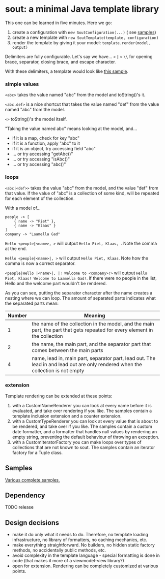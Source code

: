# sout: a minimal Java template library

This one can be learned in five minutes. Here we go:

1. create a configuration with `new SoutConfiguration(...)` (
   see [samples](src/test/java/com/laamella/examples/ExamplesTest.java))
2. create a new template with `new SoutTemplate(template, configuration)`
3. render the template by giving it your model: `template.render(model, output)`

Delimiters are fully configurable. Let's say we have... `<` `|` `>` `\\` for opening brace, separator, closing brace,
and escape character.

With these delimiters, a template would look
like [this sample](https://github.com/matozoid/sout/blob/master/src/test/resources/templates/hello.sout).

### simple values

`<abc>` takes the value named "abc" from the model and toString()'s it.

`<abc.def>` is a nice shortcut that takes the value named "def" from the value named "abc" from the model.

`<>` toString()'s the model itself.

"Taking the value named abc" means looking at the model, and...

- if it is a map, check for key "abc"
- if it is a function, apply "abc" to it
- if it is an object, try accessing field "abc"
- ... or try accessing "getAbc()"
- ... or try accessing "isAbc()"
- ... or try accessing "abc()"

### loops

`<abc|<def>>` takes the value "abc" from the model, and the value "def" from that value. If the value of "abc" is a
collection of some kind, <def> will be repeated for each element of the collection.

With a model of...

```
people -> [
    { name -> "Piet" },
    { name -> "Klaas" }
]
company -> "Laamella Gad"
```

`Hello <people|<name>, >` will output `Hello Piet, Klaas, `. Note the comma at the end.

`Hello <people|<name>|, >` will output `Hello Piet, Klaas`. Note how the comma is now a correct separator.

`<people|Hello |<name>|, |! Welcome to <company>!>` will output `Hello Piet, Klaas! Welcome to Laamella Gad!`. If there
were no people in the list, Hello and the welcome part wouldn't be rendered.

As you can see, putting the separator character after the name creates a nesting where we can loop. The amount of
separated parts indicates what the separated parts mean:

| Number | Meaning |
| --- |  --- |
| 1 | the name of the collection in the model, and the main part, the part that gets repeated for every element in the collection |
| 2 | the name, the main part, and the separator part that comes between the main parts |
| 4 | name, lead in, main part, separator part, lead out. The lead in and lead out are only rendered when the collection is not empty |

### extension

Template rendering can be extended at these points:

1. with a CustomNameRenderer you can look at every name before it is evaluated, and take over rendering if you like. The
   samples contain a template inclusion extension and a counter extension.
2. with a CustomTypeRenderer you can look at every value that is about to be rendered, and take over if you like. The
   samples contain a custom date formatter, and a formatter that handles null values by rendering an empty string,
   preventing the default behaviour of throwing an exception.
3. with a CustomIteratorFactory you can make loops over types of collections that are not known to sout. The samples
   contain an iterator factory for a Tuple class.

## Samples

[Various complete samples.](src/test/java/com/laamella/examples/ExamplesTest.java)

## Dependency

TODO release

## Design decisions

- make it do only what it needs to do. Therefore, no template loading infrastructure, no library of formatters, no
  caching mechanics, etc.
- make everything straightforward. No builders, no hidden static factory methods, no accidentally public methods, etc.
- avoid complexity in the template language - special formatting is done in code (that makes it more of a viewmodel-view
  library?)
- open for extension. Rendering can be completely customized at various points.